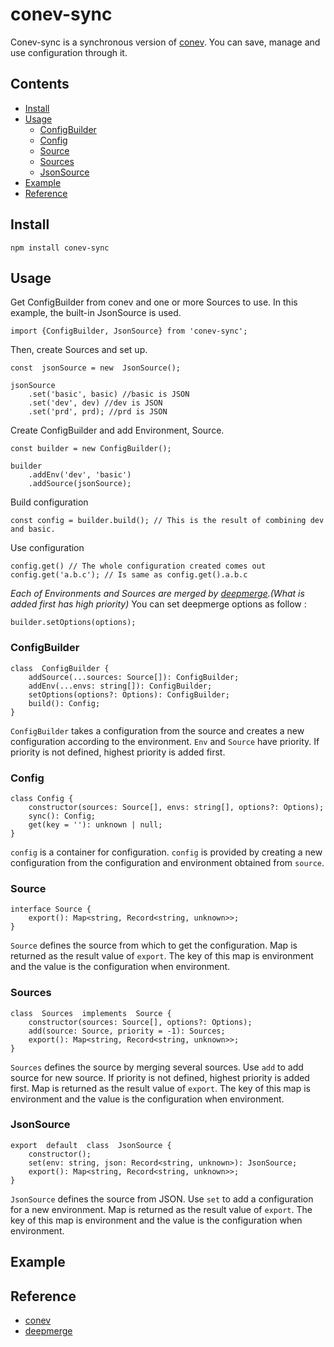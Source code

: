 # conev-sync
Conev-sync is a synchronous version of [conev](#reference). You can save, manage and use configuration through it.

## Contents

 - [Install](#install)
 - [Usage](#usage)
   - [ConfigBuilder](#configbuilder)
   - [Config](#config)
   - [Source](#source)
   - [Sources](#sources)
   - [JsonSource](#jsonsource)
 - [Example](#example)
 - [Reference](#reference)
## Install
    npm install conev-sync
    
## Usage

Get ConfigBuilder from conev and one or more Sources to use. In this example, the built-in JsonSource is used.

    import {ConfigBuilder, JsonSource} from 'conev-sync';


Then, create Sources and set up.

    const  jsonSource = new  JsonSource();
    
    jsonSource
	    .set('basic', basic) //basic is JSON
	    .set('dev', dev) //dev is JSON
	    .set('prd', prd); //prd is JSON


Create ConfigBuilder and add Environment, Source.

    const builder = new ConfigBuilder();
    
	builder
	    .addEnv('dev', 'basic')
	    .addSource(jsonSource);


Build configuration

    const config = builder.build(); // This is the result of combining dev and basic.


Use configuration

    config.get() // The whole configuration created comes out
	config.get('a.b.c'); // Is same as config.get().a.b.c
 
 
 
*Each of Environments and Sources are merged by [deepmerge](#reference).(What is added first has high priority)*
You can set deepmerge options as follow :

    builder.setOptions(options);


### ConfigBuilder

    class  ConfigBuilder {
		addSource(...sources: Source[]): ConfigBuilder;
		addEnv(...envs: string[]): ConfigBuilder;
		setOptions(options?: Options): ConfigBuilder;
		build(): Config;
	}
`ConfigBuilder` takes a configuration from the source and creates a new configuration according to the environment. `Env` and `Source` have priority. If priority is not defined, highest priority is added first.

### Config

    class Config {
	    constructor(sources: Source[], envs: string[], options?: Options);
	    sync(): Config;
	    get(key = ''): unknown | null;
    }
`config`  is a container for configuration.  `config`  is provided by creating a new configuration from the configuration and environment obtained from  `source`.

### Source

    interface Source {
	    export(): Map<string, Record<string, unknown>>;
    }
`Source` defines the source from which to get the configuration. Map is returned as the result value of `export`. The key of this map is environment and the value is the configuration when environment.

### Sources

    class  Sources  implements  Source {
	    constructor(sources: Source[], options?: Options);
		add(source: Source, priority = -1): Sources;
		export(): Map<string, Record<string, unknown>>;
	}
`Sources` defines the source by merging several sources. Use `add` to add source for new source. If priority is not defined, highest priority is added first. Map is returned as the result value of `export`. The key of this map is environment and the value is the configuration when environment.


### JsonSource

    export  default  class  JsonSource {
	    constructor();
		set(env: string, json: Record<string, unknown>): JsonSource;
		export(): Map<string, Record<string, unknown>>;
	}
`JsonSource` defines the source from JSON. Use `set` to add a configuration for a new environment. Map is returned as the result value of `export`. The key of this map is environment and the value is the configuration when environment.

## Example

## Reference

 - [conev](https://github.com/CourseDesign/conev)
 - [deepmerge](https://github.com/TehShrike/deepmerge)
